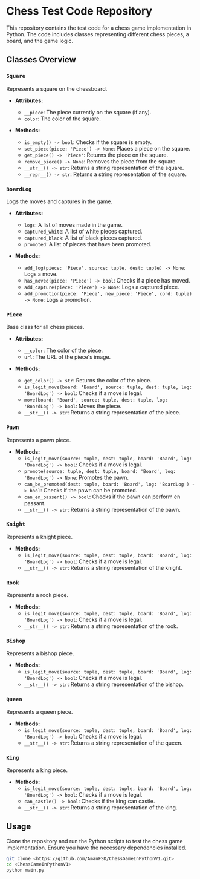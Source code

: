 # Chess Test Code Repository

This repository contains the test code for a chess game implementation in Python. The code includes classes representing different chess pieces, a board, and the game logic.

## Classes Overview

### `Square`

Represents a square on the chessboard.

- **Attributes:**
  - `__piece`: The piece currently on the square (if any).
  - `color`: The color of the square.

- **Methods:**
  - `is_empty() -> bool`: Checks if the square is empty.
  - `set_piece(piece: 'Piece') -> None`: Places a piece on the square.
  - `get_piece() -> 'Piece'`: Returns the piece on the square.
  - `remove_piece() -> None`: Removes the piece from the square.
  - `__str__() -> str`: Returns a string representation of the square.
  - `__repr__() -> str`: Returns a string representation of the square.

### `BoardLog`

Logs the moves and captures in the game.

- **Attributes:**
  - `logs`: A list of moves made in the game.
  - `captured_white`: A list of white pieces captured.
  - `captured_black`: A list of black pieces captured.
  - `promoted`: A list of pieces that have been promoted.

- **Methods:**
  - `add_log(piece: 'Piece', source: tuple, dest: tuple) -> None`: Logs a move.
  - `has_moved(piece: 'Piece') -> bool`: Checks if a piece has moved.
  - `add_capture(piece: 'Piece') -> None`: Logs a captured piece.
  - `add_promotion(piece: 'Piece', new_piece: 'Piece', cord: tuple) -> None`: Logs a promotion.

### `Piece`

Base class for all chess pieces.

- **Attributes:**
  - `__color`: The color of the piece.
  - `url`: The URL of the piece's image.

- **Methods:**
  - `get_color() -> str`: Returns the color of the piece.
  - `is_legit_move(board: 'Board', source: tuple, dest: tuple, log: 'BoardLog') -> bool`: Checks if a move is legal.
  - `move(board: 'Board', source: tuple, dest: tuple, log: 'BoardLog') -> bool`: Moves the piece.
  - `__str__() -> str`: Returns a string representation of the piece.

### `Pawn`

Represents a pawn piece.

- **Methods:**
  - `is_legit_move(source: tuple, dest: tuple, board: 'Board', log: 'BoardLog') -> bool`: Checks if a move is legal.
  - `promote(source: tuple, dest: tuple, board: 'Board', log: 'BoardLog') -> None`: Promotes the pawn.
  - `can_be_promoted(dest: tuple, board: 'Board', log: 'BoardLog') -> bool`: Checks if the pawn can be promoted.
  - `can_en_passent() -> bool`: Checks if the pawn can perform en passant.
  - `__str__() -> str`: Returns a string representation of the pawn.

### `Knight`

Represents a knight piece.

- **Methods:**
  - `is_legit_move(source: tuple, dest: tuple, board: 'Board', log: 'BoardLog') -> bool`: Checks if a move is legal.
  - `__str__() -> str`: Returns a string representation of the knight.

### `Rook`

Represents a rook piece.

- **Methods:**
  - `is_legit_move(source: tuple, dest: tuple, board: 'Board', log: 'BoardLog') -> bool`: Checks if a move is legal.
  - `__str__() -> str`: Returns a string representation of the rook.

### `Bishop`

Represents a bishop piece.

- **Methods:**
  - `is_legit_move(source: tuple, dest: tuple, board: 'Board', log: 'BoardLog') -> bool`: Checks if a move is legal.
  - `__str__() -> str`: Returns a string representation of the bishop.

### `Queen`

Represents a queen piece.

- **Methods:**
  - `is_legit_move(source: tuple, dest: tuple, board: 'Board', log: 'BoardLog') -> bool`: Checks if a move is legal.
  - `__str__() -> str`: Returns a string representation of the queen.

### `King`

Represents a king piece.

- **Methods:**
  - `is_legit_move(source: tuple, dest: tuple, board: 'Board', log: 'BoardLog') -> bool`: Checks if a move is legal.
  - `can_castle() -> bool`: Checks if the king can castle.
  - `__str__() -> str`: Returns a string representation of the king.

## Usage

Clone the repository and run the Python scripts to test the chess game implementation. Ensure you have the necessary dependencies installed.

```bash
git clone <https://github.com/AmanFSD/ChessGameInPythonV1.git>
cd <ChessGameInPythonV1>
python main.py
